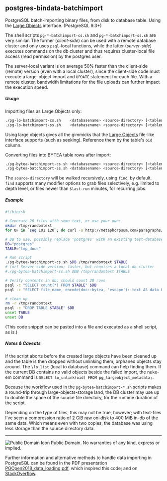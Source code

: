 postgres-bindata-batchimport
----------------------------

PostgreSQL batch-importing binary files, from disk to database table.
Using the [Large Objects][1] interface.
(PostgreSQL 9.3+)

The shell scripts `pg-*-batchimport-cs.sh` and `pg-*-batchimport-ss.sh`
are very similar.
The former (*client-side*) can be used with a remote database cluster and only
uses `psql`-local functions, while the latter (*server-side*) executes commands
on the db cluster and thus requires cluster-local file access (read permission)
by the postgres user.

The server-local variant is on average 50% faster than the client-side (remote)
version (even with a local cluster), since the client-side code must execute a
large-object import and `UPDATE` statement for each file.
With a remote cluster, bandwidth limitations for the file uploads can further
impact the execution speed.


##### Usage #####

Importing files as Large Objects only:
```sh
./pg-lo-batchimport-cs.sh    <databasename> <source-directory> [<tablename>]
./pg-lo-batchimport-ss.sh    <databasename> <source-directory> [<tablename>]
```
Using large objects gives all the gimmicks that the [Large Objects][1]
file-like interface supports (such as seeking). Reference them by the table's
`oid` column.

Converting files into BYTEA table rows after import:
```sh
./pg-bytea-batchimport-cs.sh <databasename> <source-directory> [<tablename>]
./pg-bytea-batchimport-ss.sh <databasename> <source-directory> [<tablename>]
```
The `source-directory` will be walked recursively, using `find`, by default.
`find` supports many modifier options to grab files selectively, e.g. limited
to depth level, or files newer than `$last-run` minutes, for recurring jobs.

##### Example #####

```sh
#!/bin/sh

# Generate 20 files with some text, or use your own:
mkdir /tmp/randomtext
for OF in `seq 101 120`; do curl -s http://metaphorpsum.com/paragraphs/5/5 > /tmp/randomtext/${OF}; done

# DB to use, possibly replace 'postgres' with an existing test-database
DB="postgres"
TABLE="tmp_docs"

# Run script
./pg-bytea-batchimport-cs.sh $DB /tmp/randomtext $TABLE
# (or) Server-side version; faster, but requires a local db cluster
#./pg-bytea-batchimport-ss.sh $DB /tmp/randomtext $TABLE

# Verify contents in db; should count 20 rows
psql -c "SELECT count(*) FROM $TABLE" $DB
psql -c "SELECT file_name, encode(doc::bytea, 'escape')::text AS data FROM $TABLE LIMIT 1" $DB

# clean up
rm -r /tmp/randomtext
psql -c "DROP TABLE $TABLE" $DB
unset TABLE
unset DB
```
(This code snippet can be pasted into a file and executed as a shell script,
 as is.)

##### Notes & Caveats #####

If the script aborts before the created large objects have been cleaned up
and the table is then dropped without unlinking them, orphaned objects stay
around. The `\lo_list` (local to database) command can help finding them.
If the current DB contains no valid objects beside the failed import, the
nuke-em command is `SELECT lo_unlink(oid) FROM pg_largeobject_metadata;`.

Because the workflow used in the `pg-bytea-batchimport-*.sh` scripts makes a
round-trip through large-objects-storage land, the DB cluster may use up to
double the space of the source file directory, for the runtime duration of the
script.

Depending on the type of files, this may not be true, however; with
text-files I've seen a compression ratio of 2 GiB raw on-disk to 400 MiB
in-db of the same data. Which means even with two copies, the database was
using less storage than the source directory data.

---

![Public Domain Icon](https://upload.wikimedia.org/wikipedia/commons/thumb/6/62/PD-icon.svg/16px-PD-icon.svg.png)
Public Domain. No warranties of any kind, express or implied.

Further information and alternative methods to handle data importing in
PostgreSQL can be found in the PDF presentation
[PGOpen2018_data_loading.pdf][2], which inspired this code; and on
[StackOverflow][3].

  [1]: https://www.postgresql.org/docs/current/largeobjects.html
  [2]: https://www.postgis.us/presentations/PGOpen2018_data_loading.pdf
  [3]: https://dba.stackexchange.com/q/253425
